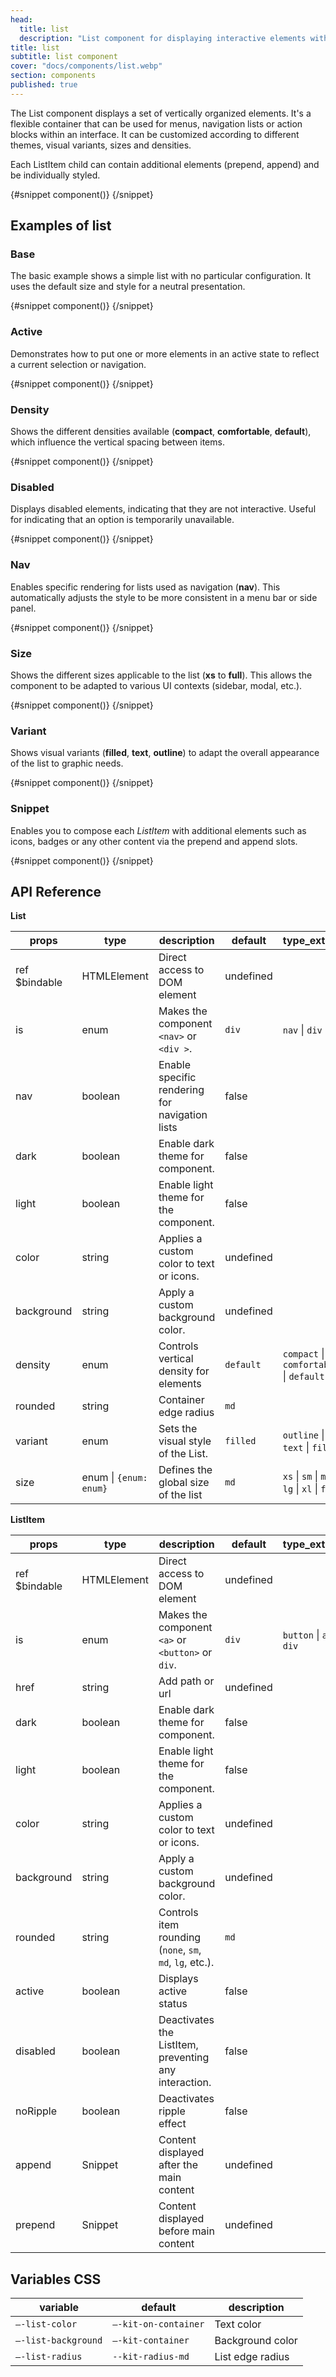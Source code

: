 ```yaml
---
head:
  title: list
  description: "List component for displaying interactive elements with color, size, navigation and event management in Svelte"
title: list
subtitle: list component
cover: "docs/components/list.webp"
section: components
published: true
---
```


<script>
    import { Sandbox } from '$lib/components/index.js';
    // components
    import ListBase from "$lib/components/docs/list/list-base.svelte";
    import ListBaseCode from "$lib/components/docs/list/list-base.svelte?raw";
    import ListActive from "$lib/components/docs/list/list-active.svelte";
    import ListActiveCode from "$lib/components/docs/list/list-active.svelte?raw";
    import ListDensity from "$lib/components/docs/list/list-density.svelte";
    import ListDensityCode from "$lib/components/docs/list/list-density.svelte?raw";
    import ListDisabled from "$lib/components/docs/list/list-disabled.svelte";
    import ListDisabledCode from "$lib/components/docs/list/list-disabled.svelte?raw";
    import ListNav from "$lib/components/docs/list/list-nav.svelte";
    import ListNavCode from "$lib/components/docs/list/list-nav.svelte?raw";
    import ListSize from "$lib/components/docs/list/list-size.svelte";
    import ListSizeCode from "$lib/components/docs/list/list-size.svelte?raw";
    import ListVariant from "$lib/components/docs/list/list-variant.svelte";
    import ListVariantCode from "$lib/components/docs/list/list-variant.svelte?raw";
    import ListSnippet from "$lib/components/docs/list/list-snippet.svelte";
    import ListSnippetCode from "$lib/components/docs/list/list-snippet.svelte?raw";
</script>

The List component displays a set of vertically organized elements. It's a flexible container that can be used for menus, navigation lists or action blocks within an interface. It can be customized according to different themes, visual variants, sizes and densities.

Each ListItem child can contain additional elements (prepend, append) and be individually styled.

<Sandbox name="list-sandbox" code={ListBaseCode} presentation>
	{#snippet component()}
		<ListBase/>
	{/snippet}
</Sandbox>

## Examples of list

### Base

The basic example shows a simple list with no particular configuration. It uses the default size and style for a neutral presentation.

<Sandbox name="list-base-sandbox" code={ListBaseCode}>
	{#snippet component()}
		<ListBase/>
	{/snippet}
</Sandbox>

### Active

Demonstrates how to put one or more elements in an active state to reflect a current selection or navigation.

<Sandbox name="list-active-sandbox" code={ListActiveCode}>
	{#snippet component()}
		<ListActive/>
	{/snippet}
</Sandbox>

### Density

Shows the different densities available (**compact**, **comfortable**, **default**), which influence the vertical spacing between items.

<Sandbox name="list-density-sandbox" code={ListDensityCode}>
	{#snippet component()}
		<ListDensity/>
	{/snippet}
</Sandbox>

### Disabled

Displays disabled elements, indicating that they are not interactive. Useful for indicating that an option is temporarily unavailable.

<Sandbox name="list-disabled-sandbox" code={ListDisabledCode}>
	{#snippet component()}
		<ListDisabled/>
	{/snippet}
</Sandbox>

### Nav

Enables specific rendering for lists used as navigation (**nav**). This automatically adjusts the style to be more consistent in a menu bar or side panel.

<Sandbox name="list-size-sandbox" code={ListNavCode}>
	{#snippet component()}
		<ListNav/>
	{/snippet}
</Sandbox>

### Size

Shows the different sizes applicable to the list (**xs** to **full**). This allows the component to be adapted to various UI contexts (sidebar, modal, etc.).

<Sandbox name="list-nav-sandbox" code={ListSizeCode}>
	{#snippet component()}
		<ListSize/>
	{/snippet}
</Sandbox>

### Variant

Shows visual variants (**filled**, **text**, **outline**) to adapt the overall appearance of the list to graphic needs.

<Sandbox name="list-variant-sandbox" code={ListVariantCode}>
	{#snippet component()}
		<ListVariant/>
	{/snippet}
</Sandbox>

### Snippet

Enables you to compose each _ListItem_ with additional elements such as icons, badges or any other content via the prepend and append slots.

<Sandbox name="list-snippet-sandbox" code={ListSnippetCode}>
	{#snippet component()}
		<ListSnippet/>
	{/snippet}
</Sandbox>

## API Reference

**List**

| props         | type                   | description                                    | default   | type_extend                                    |
| ------------- | ---------------------- | ---------------------------------------------- | --------- | ---------------------------------------------- |
| ref $bindable | HTMLElement            | Direct access to DOM element                   | undefined |                                                |
| is            | enum                   | Makes the component `<nav>` or `<div >`.       | `div`     | `nav` \| `div`                                 |
| nav           | boolean                | Enable specific rendering for navigation lists | false     |                                                |
| dark          | boolean                | Enable dark theme for component.               | false     |                                                |
| light         | boolean                | Enable light theme for the component.          | false     |                                                |
| color         | string                 | Applies a custom color to text or icons.       | undefined |                                                |
| background    | string                 | Apply a custom background color.               | undefined |                                                |
| density       | enum                   | Controls vertical density for elements         | `default` | `compact` \| `comfortable` \| `default`        |
| rounded       | string                 | Container edge radius                          | `md`      |                                                |
| variant       | enum                   | Sets the visual style of the List.             | `filled`  | `outline` \| `text` \| `filled`                |
| size          | enum \| `{enum: enum}` | Defines the global size of the list            | `md`      | `xs` \| `sm` \| `md` \| `lg` \| `xl` \| `full` |

**ListItem**

| props         | type        | description                                              | default   | type_extend              |
| ------------- | ----------- | -------------------------------------------------------- | --------- | ------------------------ |
| ref $bindable | HTMLElement | Direct access to DOM element                             | undefined |                          |
| is            | enum        | Makes the component `<a>` or `<button>` or `div`.        | `div`     | `button` \| `a` \| `div` |
| href          | string      | Add path or url                                          | undefined |                          |
| dark          | boolean     | Enable dark theme for component.                         | false     |                          |
| light         | boolean     | Enable light theme for the component.                    | false     |                          |
| color         | string      | Applies a custom color to text or icons.                 | undefined |                          |
| background    | string      | Apply a custom background color.                         | undefined |                          |
| rounded       | string      | Controls item rounding (`none`, `sm`, `md`, `lg`, etc.). | `md`      |                          |
| active        | boolean     | Displays active status                                   | false     |                          |
| disabled      | boolean     | Deactivates the ListItem, preventing any interaction.    | false     |                          |
| noRipple      | boolean     | Deactivates ripple effect                                | false     |                          |
| append        | Snippet     | Content displayed after the main content                 | undefined |                          |
| prepend       | Snippet     | Content displayed before main content                    | undefined |                          |

## Variables CSS

| variable            | default              | description      |
| ------------------- | -------------------- | ---------------- |
| `–-list-color`      | `–-kit-on-container` | Text color       |
| `–-list-background` | `–-kit-container`    | Background color |
| `–-list-radius`     | `--kit-radius-md`    | List edge radius |
